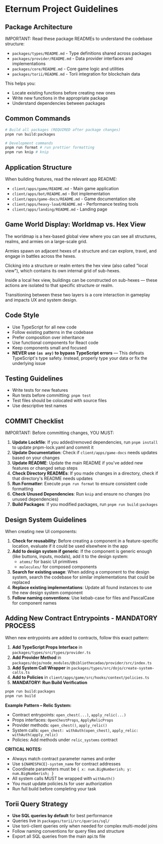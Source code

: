 # Eternum Project Guidelines

## Package Architecture

IMPORTANT: Read these package READMEs to understand the codebase structure:

- `packages/types/README.md` - Type definitions shared across packages
- `packages/provider/README.md` - Data provider interfaces and implementations
- `packages/core/README.md` - Core game logic and utilities
- `packages/torii/README.md` - Torii integration for blockchain data

This helps you:

- Locate existing functions before creating new ones
- Write new functions in the appropriate package
- Understand dependencies between packages

## Common Commands

```bash
# Build all packages (REQUIRED after package changes)
pnpm run build:packages

# Development commands
pnpm run format # run prettier formatting
pnpm run knip # knip
```

## Application Structure

When building features, read the relevant app README:

- `client/apps/game/README.md` - Main game application
- `client/apps/bot/README.md` - Bot implementation
- `client/apps/game-docs/README.md` - Game documentation site
- `client/apps/heavy-load/README.md` - Performance testing tools
- `client/apps/landing/README.md` - Landing page

## Game World Display: Worldmap vs. Hex View

The worldmap is a hex-based global view where you can see all structures, realms, and armies on a large-scale grid.

Armies spawn on adjacent hexes of a structure and can explore, travel, and engage in battles across the hexes.

Clicking into a structure or realm enters the hex view (also called "local view"), which contains its own internal grid
of sub-hexes.

Inside a local hex view, buildings can be constructed on sub-hexes — these actions are isolated to that specific
structure or realm.

Transitioning between these two layers is a core interaction in gameplay and impacts UX and system design.

## Code Style

- Use TypeScript for all new code
- Follow existing patterns in the codebase
- Prefer composition over inheritance
- Use functional components for React code
- Keep components small and focused
- **NEVER use `(as any)` to bypass TypeScript errors** — This defeats TypeScript's type safety. Instead, properly type
  your data or fix the underlying issue

## Testing Guidelines

- Write tests for new features
- Run tests before committing: `pnpm test`
- Test files should be colocated with source files
- Use descriptive test names

## COMMIT Checklist

IMPORTANT: Before committing changes, YOU MUST:

1. **Update Lockfile**: If you added/removed dependencies, run `pnpm install` to update pnpm-lock.yaml and commit it
2. **Update Documentation**: Check if `client/apps/game-docs` needs updates based on your changes
3. **Update README**: Update the main README if you've added new features or changed setup steps
4. **Check Directory READMEs**: If you made changes in a directory, check if that directory's README needs updates
5. **Run Formatter**: Execute `pnpm run format` to ensure consistent code formatting
6. **Check Unused Dependencies**: Run `knip` and ensure no changes (no unused dependencies)
7. **Build Packages**: If you modified packages, run `pnpm run build:packages`

## Design System Guidelines

When creating new UI components:

1. **Check for reusability**: Before creating a component in a feature-specific location, evaluate if it could be used
   elsewhere in the app
2. **Add to design system if generic**: If the component is generic enough (like buttons, inputs, modals), add it to the
   design system:
   - `atoms/` for basic UI primitives
   - `molecules/` for composed components
3. **Search for existing usage**: When adding a component to the design system, search the codebase for similar
   implementations that could be replaced
4. **Replace existing implementations**: Update all found instances to use the new design system component
5. **Follow naming conventions**: Use kebab-case for files and PascalCase for component names

## Adding New Contract Entrypoints - MANDATORY PROCESS

When new entrypoints are added to contracts, follow this exact pattern:

1. **Add TypeScript Props Interface** in `packages/types/src/types/provider.ts`
2. **Add Provider Method** in `packages/dojo/node_modules/@bibliothecadao/provider/src/index.ts`
3. **Add System Call Wrapper** in `packages/types/src/dojo/create-system-calls.ts`
4. **Add to Policies** in `client/apps/game/src/hooks/context/policies.ts`
5. **MANDATORY: Run Build Verification**

```bash
pnpm run build:packages
pnpm run build
```

**Example Pattern – Relic System:**

- Contract entrypoints: `open_chest(...)`, `apply_relic(...)`
- Props interfaces: `OpenChestProps`, `ApplyRelicProps`
- Provider methods: `open_chest()`, `apply_relic()`
- System calls: `open_chest: withAuth(open_chest)`, `apply_relic: withAuth(apply_relic)`
- Policies: Add methods under `relic_systems` contract

**CRITICAL NOTES:**

- Always match contract parameter names and order
- Use `${NAMESPACE}-system_name` for contract addresses
- Coordinate parameters must be `{ x: num.BigNumberish; y: num.BigNumberish; }`
- All system calls MUST be wrapped with `withAuth()`
- You must update policies.ts for user authorization
- Run full build before completing your task

## Torii Query Strategy

- **Use SQL queries by default** for best performance
- Queries live in `packages/torii/src/queries/sql/`
- Use torii-client queries only when needed for complex multi-model joins
- Follow naming conventions for query files and structure
- Export all SQL queries from the main api.ts file
